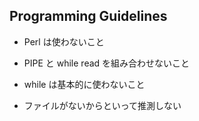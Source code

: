 ## Programming Guidelines

- Perl は使わないこと
- PIPE と while read を組み合わせないこと
- while は基本的に使わないこと

- ファイルがないからといって推測しない
